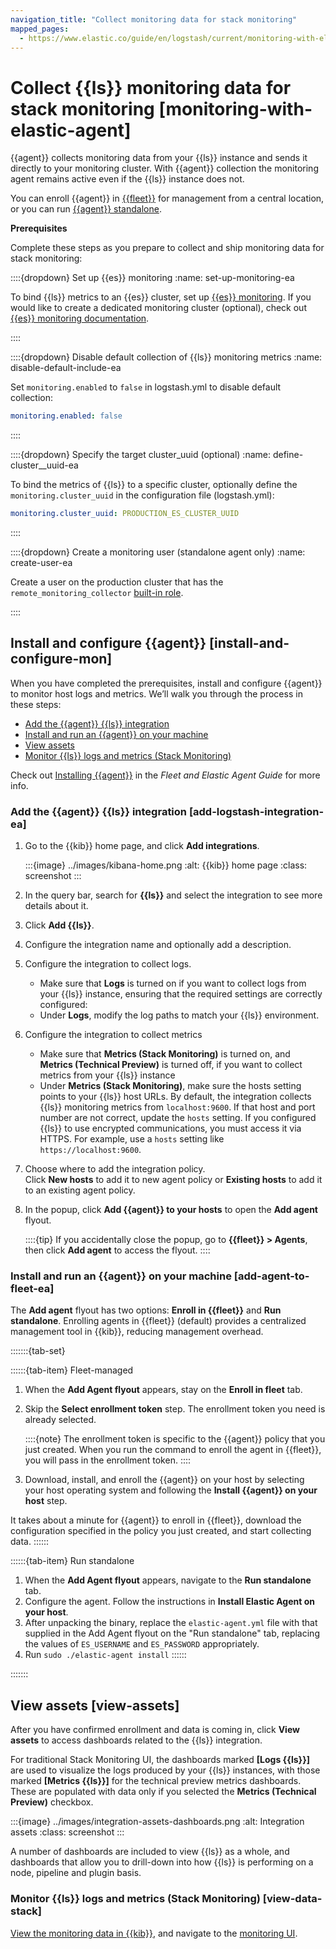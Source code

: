```yaml
---
navigation_title: "Collect monitoring data for stack monitoring"
mapped_pages:
  - https://www.elastic.co/guide/en/logstash/current/monitoring-with-elastic-agent.html
---
```


# Collect {{ls}} monitoring data for stack monitoring [monitoring-with-elastic-agent]


{{agent}} collects monitoring data from your {{ls}} instance and sends it directly to your monitoring cluster. With {{agent}} collection the monitoring agent remains active even if the {{ls}} instance does not.

You can enroll {{agent}} in [{{fleet}}](docs-content://reference/ingestion-tools/fleet/install-fleet-managed-elastic-agent.md) for management from a central location, or you can run [{{agent}} standalone](docs-content://reference/ingestion-tools/fleet/install-standalone-elastic-agent.md).

**Prerequisites**

Complete these steps as you prepare to collect and ship monitoring data for stack monitoring:

::::{dropdown} Set up {{es}} monitoring
:name: set-up-monitoring-ea

To bind {{ls}} metrics to an {{es}} cluster, set up [{{es}} monitoring](docs-content://deploy-manage/monitor/stack-monitoring.md). If you would like to create a dedicated monitoring cluster (optional), check out [{{es}} monitoring documentation](docs-content://deploy-manage/monitor/stack-monitoring/elasticsearch-monitoring-self-managed.md).

::::


::::{dropdown} Disable default collection of {{ls}} monitoring metrics
:name: disable-default-include-ea

Set `monitoring.enabled` to `false` in logstash.yml to disable default collection:

```yaml
monitoring.enabled: false
```

::::


::::{dropdown} Specify the target cluster_uuid (optional)
:name: define-cluster__uuid-ea

To bind the metrics of {{ls}} to a specific cluster, optionally define the `monitoring.cluster_uuid` in the configuration file (logstash.yml):

```yaml
monitoring.cluster_uuid: PRODUCTION_ES_CLUSTER_UUID
```

::::


::::{dropdown} Create a monitoring user (standalone agent only)
:name: create-user-ea

Create a user on the production cluster that has the `remote_monitoring_collector` [built-in role](elasticsearch://docs/reference/elasticsearch/roles.md).

::::



## Install and configure {{agent}} [install-and-configure-mon]

When you have completed the prerequisites, install and configure {{agent}} to monitor host logs and metrics. We’ll walk you through the process in these steps:

* [Add the {{agent}} {{ls}} integration](#add-logstash-integration-ea)
* [Install and run an {{agent}} on your machine](#add-agent-to-fleet-ea)
* [View assets](#view-assets)
* [Monitor {{ls}} logs and metrics (Stack Monitoring)](#view-data-stack)

Check out [Installing {{agent}}](docs-content://reference/ingestion-tools/fleet/install-elastic-agents.md) in the *Fleet and Elastic Agent Guide* for more info.


### Add the {{agent}} {{ls}} integration [add-logstash-integration-ea]

1. Go to the {{kib}} home page, and click **Add integrations**.

    :::{image} ../images/kibana-home.png
    :alt: {{kib}} home page
    :class: screenshot
    :::

2. In the query bar, search for **{{ls}}** and select the integration to see more details about it.
3. Click **Add {{ls}}**.
4. Configure the integration name and optionally add a description.
5. Configure the integration to collect logs.

    * Make sure that **Logs** is turned on if you want to collect logs from your {{ls}} instance, ensuring that the required settings are correctly configured:
    * Under **Logs**, modify the log paths to match your {{ls}} environment.

6. Configure the integration to collect metrics

    * Make sure that **Metrics (Stack Monitoring)** is turned on, and **Metrics (Technical Preview)** is turned off, if you want to collect metrics from your {{ls}} instance
    * Under **Metrics (Stack Monitoring)**, make sure the hosts setting points to your {{ls}} host URLs. By default, the integration collects {{ls}} monitoring metrics from `localhost:9600`. If that host and port number are not correct, update the `hosts` setting. If you configured {{ls}} to use encrypted communications, you must access it via HTTPS. For example, use a `hosts` setting like `https://localhost:9600`.

7. Choose where to add the integration policy.<br> Click **New hosts** to add it to new agent policy or **Existing hosts** to add it to an existing agent policy.
8. In the popup, click **Add {{agent}} to your hosts** to open the **Add agent** flyout.

    ::::{tip}
    If you accidentally close the popup, go to **{{fleet}} > Agents**, then click **Add agent** to access the flyout.
    ::::



### Install and run an {{agent}} on your machine [add-agent-to-fleet-ea]

The **Add agent** flyout has two options: **Enroll in {{fleet}}** and **Run standalone**. Enrolling agents in {{fleet}} (default) provides a centralized management tool in {{kib}}, reducing management overhead.

:::::::{tab-set}

::::::{tab-item} Fleet-managed
1. When the **Add Agent flyout** appears, stay on the **Enroll in fleet** tab.
2. Skip the **Select enrollment token** step. The enrollment token you need is already selected.

    ::::{note}
    The enrollment token is specific to the {{agent}} policy that you just created. When you run the command to enroll the agent in {{fleet}}, you will pass in the enrollment token.
    ::::

3. Download, install, and enroll the {{agent}} on your host by selecting your host operating system and following the **Install {{agent}} on your host** step.

It takes about a minute for {{agent}} to enroll in {{fleet}}, download the configuration specified in the policy you just created, and start collecting data.
::::::

::::::{tab-item} Run standalone
1. When the **Add Agent flyout** appears, navigate to the **Run standalone** tab.
2. Configure the agent. Follow the instructions in **Install Elastic Agent on your host**.
3. After unpacking the binary, replace the `elastic-agent.yml` file with that supplied in the Add Agent flyout on the "Run standalone" tab, replacing the values of `ES_USERNAME` and `ES_PASSWORD` appropriately.
4. Run `sudo ./elastic-agent install`
::::::

:::::::

## View assets [view-assets]

After you have confirmed enrollment and data is coming in,  click **View assets** to access dashboards related to the {{ls}} integration.

For traditional Stack Monitoring UI, the dashboards marked **[Logs {{ls}}]** are used to visualize the logs produced by your {{ls}} instances, with those marked **[Metrics {{ls}}]** for the technical preview metrics dashboards. These are populated with data only if you selected the **Metrics (Technical Preview)** checkbox.

:::{image} ../images/integration-assets-dashboards.png
:alt: Integration assets
:class: screenshot
:::

A number of dashboards are included to view {{ls}} as a whole, and dashboards that allow you to drill-down into how {{ls}} is performing on a node, pipeline and plugin basis.


### Monitor {{ls}} logs and metrics (Stack Monitoring) [view-data-stack]

[View the monitoring data in {{kib}}](docs-content://deploy-manage/monitor/stack-monitoring/kibana-monitoring-data.md), and navigate to the [monitoring UI](/reference/logstash-monitoring-ui.md).
